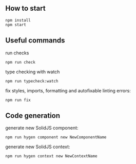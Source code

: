 ## How to start
```
npm install
npm start
```

## Useful commands
run checks
```
npm run check
```
type checking with watch
```
npm run typecheck:watch
```
fix styles, imports, formatting and autofixable linting errors:
```
npm run fix
```
## Code generation

generate new SolidJS component:
```
npm run hygen component new NewComponentName
```

generate new SolidJS context:
```
npm run hygen context new NewContextName
```
